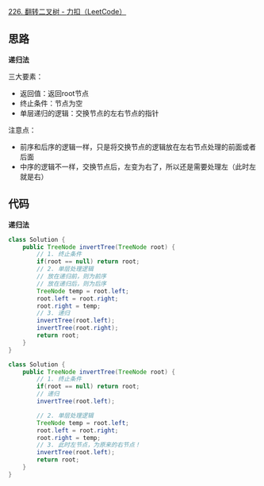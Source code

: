 [226. 翻转二叉树 - 力扣（LeetCode）](https://leetcode.cn/problems/invert-binary-tree/)
## 思路

**递归法**

三大要素：
- 返回值：返回root节点
- 终止条件：节点为空
- 单层递归的逻辑：交换节点的左右节点的指针

注意点：
- 前序和后序的逻辑一样，只是将交换节点的逻辑放在左右节点处理的前面或者后面
- 中序的逻辑不一样，交换节点后，左变为右了，所以还是需要处理左（此时左就是右）

## 代码

**递归法**
```java
class Solution {
    public TreeNode invertTree(TreeNode root) {
	    // 1. 终止条件
        if(root == null) return root;
        // 2. 单层处理逻辑
        // 放在递归前，则为前序
        // 放在递归后，则为后序
        TreeNode temp = root.left;
        root.left = root.right;
        root.right = temp;
        // 3. 递归
        invertTree(root.left);
        invertTree(root.right);
        return root;
    }
}

class Solution {
    public TreeNode invertTree(TreeNode root) {
	    // 1. 终止条件
        if(root == null) return root;
        // 递归
        invertTree(root.left);

		// 2. 单层处理逻辑
        TreeNode temp = root.left;
        root.left = root.right;
        root.right = temp;
		// 3. 此时左节点，为原来的右节点！
        invertTree(root.left);
        return root;
    }
}
```